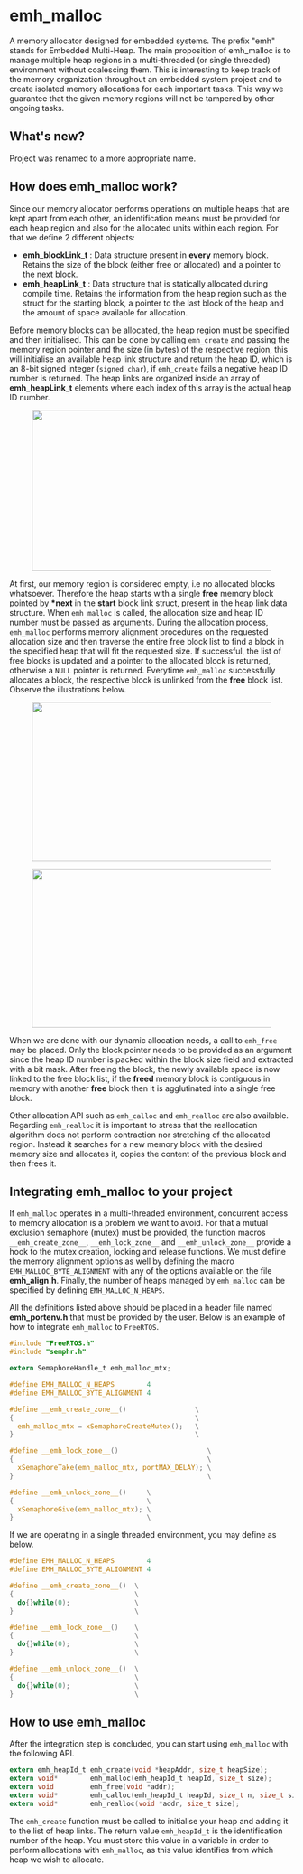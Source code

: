 # emh_malloc
A memory allocator designed for embedded systems. The prefix \"emh\" stands for Embedded Multi-Heap. The main proposition of emh_malloc is to manage multiple heap regions in a multi-threaded (or single threaded) environment without coalescing them. This is interesting to keep track of the memory organization throughout an embedded system project and to create isolated memory allocations for each important tasks. This way we guarantee that the given memory regions will not be tampered by other ongoing tasks.

## What's new?
Project was renamed to a more appropriate name.

## How does emh_malloc work?
Since our memory allocator performs operations on multiple heaps that are kept apart from each other, an identification means must be provided for each heap region and also for the allocated units within each region. For that we define 2 different objects:
* **emh_blockLink_t** : Data structure present in **every** memory block. Retains the size of the block (either free or allocated) and a pointer to the next block.  
* **emh_heapLink_t** : Data structure that is statically allocated during compile time. Retains the information from the heap region such as the struct for the starting block, a pointer to the last block of the heap and the amount of space available for allocation.

Before memory blocks can be allocated, the heap region must be specified and then initialised. This can be done by calling `emh_create` and passing the memory region pointer and the size (in bytes) of the respective region, this will initialise an available heap link structure and return the heap ID, which is an 8-bit signed integer (`signed char`), if `emh_create` fails a negative heap ID number is returned. The heap links are organized inside an array of **emh_heapLink_t** elements where each index of this array is the actual heap ID number.

<figure>
  <img align="center" height="285" width="601" src="https://github.com/Antonio-Bassi/emh_malloc/blob/main/mkdown_pics/how_emh_works.jpg">
</figure>

At first, our memory region is considered empty, i.e no allocated blocks whatsoever. Therefore the heap starts with a single **free** memory block pointed by **\*next** in the **start** block link struct, present in the heap link data structure. When `emh_malloc` is called, the allocation size and heap ID number must be passed as arguments. During the allocation process, `emh_malloc` performs memory alignment procedures on the requested allocation size and then traverse the entire free block list to find a block in the specified heap that will fit the requested size. If successful, the list of free blocks is updated and a pointer to the allocated block is returned, otherwise a `NULL` pointer is returned. Everytime `emh_malloc` successfully allocates a block, the respective block is unlinked from the **free** block list. Observe the illustrations below.

<figure>
  <img align="center" height="281" width="442" src="https://github.com/Antonio-Bassi/emh_malloc/blob/main/mkdown_pics/emh_malloc_step1.jpg">
</figure>

<figure>
  <img align="center" height="281" width="442" src="https://github.com/Antonio-Bassi/emh_malloc/blob/main/mkdown_pics/emh_malloc_step2.jpg">
</figure>

When we are done with our dynamic allocation needs, a call to `emh_free` may be placed. Only the block pointer needs to be provided as an argument since the heap ID number is packed within the block size field and extracted with a bit mask. After freeing the block, the newly available space is now linked to the free block list, if the **freed** memory block is contiguous in memory with another **free** block then it is agglutinated into a single free block. 

Other allocation API such as `emh_calloc` and `emh_realloc` are also available. Regarding `emh_realloc` it is important to stress that the reallocation algorithm does not perform contraction nor stretching of the allocated region. Instead it searches for a new memory block with the desired memory size and allocates it, copies the content of the previous block and then frees it.

## Integrating emh_malloc to your project
If `emh_malloc` operates in a multi-threaded environment, concurrent access to memory allocation is a problem we want to avoid. For that a mutual exclusion semaphore (mutex) must be provided, the function macros `__emh_create_zone__`, `__emh_lock_zone__` and `__emh_unlock_zone__` provide a hook to the mutex creation, locking and release functions. We must define the memory alignment options as well by defining the macro `EMH_MALLOC_BYTE_ALIGNMENT` with any of the options available on the file **emh_align.h**. Finally, the number of heaps managed by `emh_malloc` can be specified by defining `EMH_MALLOC_N_HEAPS`.

All the definitions listed above should be placed in a header file named **emh_portenv.h** that must be provided by the user. Below is an example of how to integrate `emh_malloc` to `FreeRTOS`.

```C
#include "FreeRTOS.h"
#include "semphr.h"

extern SemaphoreHandle_t emh_malloc_mtx;

#define EMH_MALLOC_N_HEAPS        4
#define EMH_MALLOC_BYTE_ALIGNMENT 4

#define __emh_create_zone__()                 \
{                                             \
  emh_malloc_mtx = xSemaphoreCreateMutex();   \
}                                             \

#define __emh_lock_zone__()                      \
{                                                \
  xSemaphoreTake(emh_malloc_mtx, portMAX_DELAY); \
}                                                \

#define __emh_unlock_zone__()     \
{                                 \
  xSemaphoreGive(emh_malloc_mtx); \
}                                 \
```

If we are operating in a single threaded environment, you may define as below.

```C
#define EMH_MALLOC_N_HEAPS        4
#define EMH_MALLOC_BYTE_ALIGNMENT 4

#define __emh_create_zone__()  \
{                              \
  do{}while(0);                \
}                              \

#define __emh_lock_zone__()    \
{                              \
  do{}while(0);                \
}                              \

#define __emh_unlock_zone__()  \
{                              \
  do{}while(0);                \
}                              \
```

## How to use emh_malloc
After the integration step is concluded, you can start using `emh_malloc` with the following API.

```C
extern emh_heapId_t emh_create(void *heapAddr, size_t heapSize);
extern void*        emh_malloc(emh_heapId_t heapId, size_t size);
extern void         emh_free(void *addr);
extern void*        emh_calloc(emh_heapId_t heapId, size_t n, size_t size);
extern void*        emh_realloc(void *addr, size_t size);
```

The `emh_create` function must be called to initialise your heap and adding it to the list of heap links. The return value `emh_heapId_t` is the identification number of the heap. You must store this value in a variable in order to perform allocations with `emh_malloc`, as this value identifies from which heap we wish to allocate. 